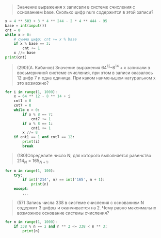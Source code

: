 > Значение выражения x записали в системе счисления с основанием base. Сколько цифр num содержится в этой записи?

```python
x = 4 ** 503 + 3 * 4 ** 244 - 2 * 4 ** 444 - 95
base = int(input())
cnt = 0
while x > 0:
    # сумма цифр: cnt += x % base 
    if x % base == 3:
        cnt += 1
    x //= base
print(cnt)
```

> (290)(А. Кабанов) Значение выражения $64^12 – 8^14 + x$ записали в восьмеричной системе счисления, при этом в записи
> оказалось 12 цифр 7 и одна единица. При каком наименьшем натуральном x это возможно?

```python
for i in range(1, 1000):
    x = 64 ** 12 - 8 ** 14 + i
    cnt1 = 0
    cnt7 = 0
    while x > 0:
        if x % 8 == 7:
            cnt7 += 1
        if x % 8 == 1:
            cnt1 += 1
        x //= 8
    if cnt1 == 1 and cnt7 == 12:
        print(i)
        break
```

> (180)Определите число N, для которого выполняется равенство $214_N = 165_{N+1}$.

```python
for n in range(1, 100):
    try:
        if int('214', n) == int('165', n + 1):
            print(n)
    except:
        ...
```

> (57) Запись числа 338 в системе счисления с основанием N содержит 3 цифры и оканчивается на 2. Чему равно максимально
> возможное основание системы счисления?

```python
for n in range(1, 1000):
    if 338 % n == 2 and n ** 2 <= 338 < n ** 3:
        print(n)
```

